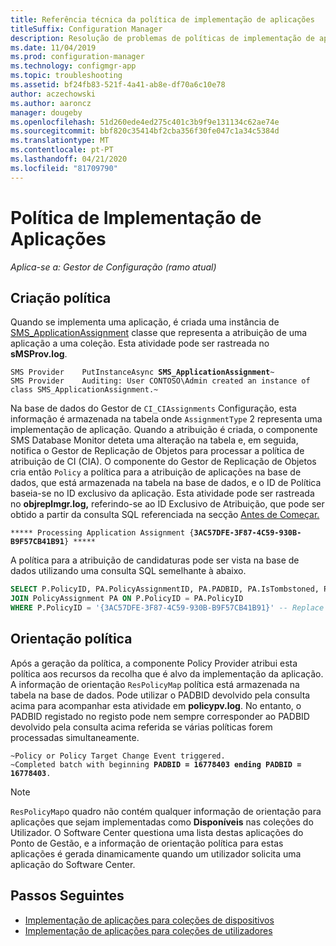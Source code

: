 ```yaml
---
title: Referência técnica da política de implementação de aplicações
titleSuffix: Configuration Manager
description: Resolução de problemas de políticas de implementação de aplicações de referência técnica para Gestor de Configuração.
ms.date: 11/04/2019
ms.prod: configuration-manager
ms.technology: configmgr-app
ms.topic: troubleshooting
ms.assetid: bf24fb83-521f-4a41-ab8e-df70a6c10e78
author: aczechowski
ms.author: aaroncz
manager: dougeby
ms.openlocfilehash: 51d260ede4ed275c401c3b9f9e131134c62ae74e
ms.sourcegitcommit: bbf820c35414bf2cba356f30fe047c1a34c5384d
ms.translationtype: MT
ms.contentlocale: pt-PT
ms.lasthandoff: 04/21/2020
ms.locfileid: "81709790"
---
```

# <a name="application-deployment-policy"></a>Política de Implementação de Aplicações

*Aplica-se a: Gestor de Configuração (ramo atual)*

## <a name="policy-creation"></a>Criação política

Quando se implementa uma aplicação, é criada uma instância de [SMS_ApplicationAssignment](../../develop/reference/apps/sms_applicationassignment-server-wmi-class.md) classe que representa a atribuição de uma aplicação a uma coleção. Esta atividade pode ser rastreada no **sMSProv.log**.

<pre><code class="lang-text">SMS Provider    PutInstanceAsync <b>SMS_ApplicationAssignment</b>~
SMS Provider    Auditing: User CONTOSO\Admin created an instance of class SMS_ApplicationAssignment.~
</code></pre>

Na base de dados do Gestor de `CI_CIAssignments` Configuração, esta informação é armazenada na tabela onde `AssignmentType` 2 representa uma implementação de aplicação. Quando a atribuição é criada, o componente SMS Database Monitor deteta uma alteração na tabela e, em seguida, notifica o Gestor de Replicação de Objetos para processar a política de atribuição de CI (CIA). O componente do Gestor de Replicação de Objetos cria então `Policy` a política para a atribuição de aplicações na base de dados, que está armazenada na tabela na base de dados, e o ID de Política baseia-se no ID exclusivo da aplicação. Esta atividade pode ser rastreada no **objreplmgr.log,** referindo-se ao ID Exclusivo de Atribuição, que pode ser obtido a partir da consulta SQL referenciada na secção [Antes de Começar.](app-deployment-technical-reference.md#before-you-begin)

<pre><code class="lang-text">***** Processing Application Assignment {<b>3AC57DFE-3F87-4C59-930B-B9F57CB41B91</b>} *****
</code></pre>

A política para a atribuição de candidaturas pode ser vista na base de dados utilizando uma consulta SQL semelhante à abaixo.

```sql
SELECT P.PolicyID, PA.PolicyAssignmentID, PA.PADBID, PA.IsTombstoned, PA.LastUpdateTime FROM Policy P
JOIN PolicyAssignment PA ON P.PolicyID = PA.PolicyID
WHERE P.PolicyID = '{3AC57DFE-3F87-4C59-930B-B9F57CB41B91}' -- Replace Assignment Unique ID
```

## <a name="policy-targeting"></a>Orientação política

Após a geração da política, a componente Policy Provider atribui esta política aos recursos da recolha que é alvo da implementação da aplicação. A informação de orientação `ResPolicyMap` política está armazenada na tabela na base de dados. Pode utilizar o PADBID devolvido pela consulta acima para acompanhar esta atividade em **policypv.log**. No entanto, o PADBID registado no registo pode nem sempre corresponder ao PADBID devolvido pela consulta acima referida se várias políticas forem processadas simultaneamente.

<pre><code class="lang-text">~Policy or Policy Target Change Event triggered.
~Completed batch with beginning <b>PADBID = 16778403 ending PADBID = 16778403</b>.
</code></pre>

> [!NOTE]
> `ResPolicyMap`o quadro não contém qualquer informação de orientação para aplicações que sejam implementadas como **Disponíveis** nas coleções do Utilizador. O Software Center questiona uma lista destas aplicações do Ponto de Gestão, e a informação de orientação política para estas aplicações é gerada dinamicamente quando um utilizador solicita uma aplicação do Software Center.

## <a name="next-steps"></a>Passos Seguintes

- [Implementação de aplicações para coleções de dispositivos](device-deployment-technical-reference.md)
- [Implementação de aplicações para coleções de utilizadores](user-deployment-technical-reference.md)
